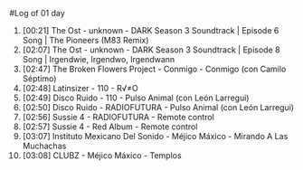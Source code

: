 #Log of 01 day

1. [00:21] The Ost - unknown - DARK Season 3 Soundtrack | Episode 6 Song | The Pioneers (M83 Remix)
1. [02:07] The Ost - unknown - DARK Season 3 Soundtrack | Episode 8 Song | Irgendwie, Irgendwo, Irgendwann
1. [02:47] The Broken Flowers Project - Conmigo - Conmigo (con Camilo Séptimo)
1. [02:48] Latinsizer - 110 - R√≠O
1. [02:49] Disco Ruido - 110 - Pulso Animal (con León Larregui)
1. [02:50] Disco Ruido - RADIOFUTURA - Pulso Animal (con León Larregui)
1. [02:56] Sussie 4 - RADIOFUTURA - Remote control
1. [02:57] Sussie 4 - Red Album - Remote control
1. [03:07] Instituto Mexicano Del Sonido - Méjico Máxico - Mirando A Las Muchachas
1. [03:08] CLUBZ - Méjico Máxico - Templos
